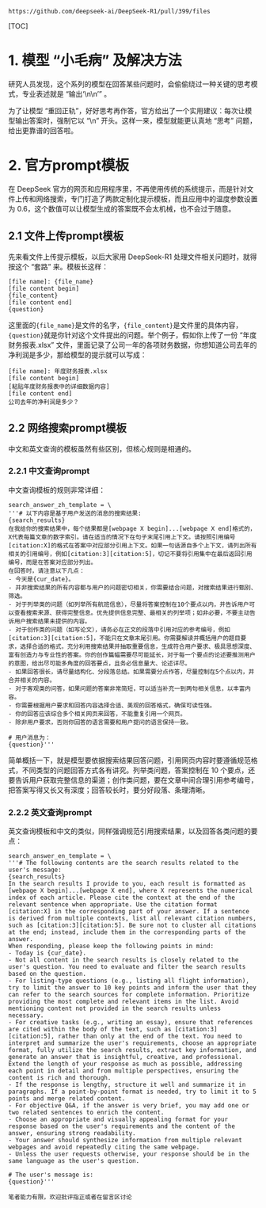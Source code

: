 

```
https://github.com/deepseek-ai/DeepSeek-R1/pull/399/files
```

[TOC]

# 1. 模型 “小毛病” 及解决方法

研究人员发现，这个系列的模型在回答某些问题时，会偷偷绕过一种关键的思考模式，专业表述就是 “输出‘<think>\n\n</think>’” 。

为了让模型 “重回正轨”，好好思考再作答，官方给出了一个实用建议：每次让模型输出答案时，强制它以 “<think>\n” 开头。这样一来，模型就能更认真地 “思考” 问题，给出更靠谱的回答啦。

# 2. 官方prompt模板

在 DeepSeek 官方的网页和应用程序里，不再使用传统的系统提示，而是针对文件上传和网络搜索，专门打造了两款定制化提示模板，而且应用中的温度参数设置为 0.6，这个数值可以让模型生成的答案既不会太机械，也不会过于随意。

## 2.1 文件上传prompt模板

先来看文件上传提示模板，以后大家用 DeepSeek-R1 处理文件相关问题时，就得按这个 “套路” 来。模板长这样：

```plaintext
[file name]: {file_name}
[file content begin]
{file_content}
[file content end]
{question}
```

这里面的`{file_name}`是文件的名字，`{file_content}`是文件里的具体内容，`{question}`就是你针对这个文件提出的问题。举个例子，假如你上传了一份 “年度财务报表.xlsx” 文件，里面记录了公司一年的各项财务数据，你想知道公司去年的净利润是多少，那给模型的提示就可以写成：

```plaintext
[file name]: 年度财务报表.xlsx
[file content begin]
[粘贴年度财务报表中的详细数据内容]
[file content end]
公司去年的净利润是多少？
```

## 2.2 网络搜索prompt模板

中文和英文查询的模板虽然有些区别，但核心规则是相通的。

### 2.2.1 中文查询prompt

中文查询模板的规则非常详细：

```plaintext
search_answer_zh_template = \
'''# 以下内容是基于用户发送的消息的搜索结果:
{search_results}
在我给你的搜索结果中，每个结果都是[webpage X begin]...[webpage X end]格式的，X代表每篇文章的数字索引。请在适当的情况下在句子末尾引用上下文。请按照引用编号[citation:X]的格式在答案中对应部分引用上下文。如果一句话源自多个上下文，请列出所有相关的引用编号，例如[citation:3][citation:5]，切记不要将引用集中在最后返回引用编号，而是在答案对应部分列出。
在回答时，请注意以下几点：
- 今天是{cur_date}。
- 并非搜索结果的所有内容都与用户的问题密切相关，你需要结合问题，对搜索结果进行甄别、筛选。
- 对于列举类的问题（如列举所有航班信息），尽量将答案控制在10个要点以内，并告诉用户可以查看搜索来源、获得完整信息。优先提供信息完整、最相关的列举项；如非必要，不要主动告诉用户搜索结果未提供的内容。
- 对于创作类的问题（如写论文），请务必在正文的段落中引用对应的参考编号，例如[citation:3][citation:5]，不能只在文章末尾引用。你需要解读并概括用户的题目要求，选择合适的格式，充分利用搜索结果并抽取重要信息，生成符合用户要求、极具思想深度、富有创造力与专业性的答案。你的创作篇幅需要尽可能延长，对于每一个要点的论述要推测用户的意图，给出尽可能多角度的回答要点，且务必信息量大、论述详尽。
- 如果回答很长，请尽量结构化、分段落总结。如果需要分点作答，尽量控制在5个点以内，并合并相关的内容。
- 对于客观类的问答，如果问题的答案非常简短，可以适当补充一到两句相关信息，以丰富内容。
- 你需要根据用户要求和回答内容选择合适、美观的回答格式，确保可读性强。
- 你的回答应该综合多个相关网页来回答，不能重复引用一个网页。
- 除非用户要求，否则你回答的语言需要和用户提问的语言保持一致。

# 用户消息为：
{question}'''
```

简单概括一下，就是模型要依据搜索结果回答问题，引用网页内容时要遵循规范格式，不同类型的问题回答方式各有讲究。列举类问题，答案控制在 10 个要点，还要告诉用户获取完整信息的渠道；创作类问题，要在文章中间合理引用参考编号，把答案写得又长又有深度；回答较长时，要分好段落、条理清晰。

### 2.2.2 英文查询prompt

英文查询模板和中文的类似，同样强调规范引用搜索结果，以及回答各类问题的要点：

```plaintext
search_answer_en_template = \
'''# The following contents are the search results related to the user's message:
{search_results}
In the search results I provide to you, each result is formatted as [webpage X begin]...[webpage X end], where X represents the numerical index of each article. Please cite the context at the end of the relevant sentence when appropriate. Use the citation format [citation:X] in the corresponding part of your answer. If a sentence is derived from multiple contexts, list all relevant citation numbers, such as [citation:3][citation:5]. Be sure not to cluster all citations at the end; instead, include them in the corresponding parts of the answer.
When responding, please keep the following points in mind:
- Today is {cur_date}.
- Not all content in the search results is closely related to the user's question. You need to evaluate and filter the search results based on the question.
- For listing-type questions (e.g., listing all flight information), try to limit the answer to 10 key points and inform the user that they can refer to the search sources for complete information. Prioritize providing the most complete and relevant items in the list. Avoid mentioning content not provided in the search results unless necessary.
- For creative tasks (e.g., writing an essay), ensure that references are cited within the body of the text, such as [citation:3][citation:5], rather than only at the end of the text. You need to interpret and summarize the user's requirements, choose an appropriate format, fully utilize the search results, extract key information, and generate an answer that is insightful, creative, and professional. Extend the length of your response as much as possible, addressing each point in detail and from multiple perspectives, ensuring the content is rich and thorough.
- If the response is lengthy, structure it well and summarize it in paragraphs. If a point-by-point format is needed, try to limit it to 5 points and merge related content.
- For objective Q&A, if the answer is very brief, you may add one or two related sentences to enrich the content.
- Choose an appropriate and visually appealing format for your response based on the user's requirements and the content of the answer, ensuring strong readability.
- Your answer should synthesize information from multiple relevant webpages and avoid repeatedly citing the same webpage.
- Unless the user requests otherwise, your response should be in the same language as the user's question.

# The user's message is:
{question}'''
```

```
笔者能力有限，欢迎批评指正或者在留言区讨论
```